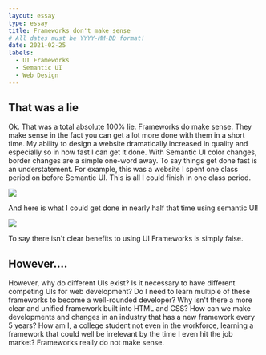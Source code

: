 ```yaml
---
layout: essay
type: essay
title: Frameworks don't make sense  
# All dates must be YYYY-MM-DD format!
date: 2021-02-25
labels:
  - UI Frameworks
  - Semantic UI
  - Web Design
---
```



## That was a lie

Ok.  That was a total absolute 100% lie.  Frameworks do make sense.  They make sense in the fact you can get a lot more done with them in a short time.  My ability to design a website dramatically increased in quality and especially so in how fast I can get it done.  With Semantic UI color changes, border changes are a simple one-word away.  To say things get done fast is an understatement.  For example, this was a website I spent one class period on before Semantic UI.  This is all I could finish in one class period.  

<img class="ui medium left floated image" src="https://kanaigooding.github.io/images/Historyofsurfing.PNG">

And here is what I could get done in nearly half that time using semantic UI!

<img class="ui medium left floated image" src="https://kanaigooding.github.io/images/TchinTchin.PNG">

To say there isn't clear benefits to using UI Frameworks is simply false.  

## However....

However, why do different UIs exist?  Is it necessary to have different competing UIs for web development?  Do I need to learn multiple of these frameworks to become a well-rounded developer?  Why isn't there a more clear and unified framework built into HTML and CSS?  How can we make developments and changes in an industry that has a new framework every 5 years?  How am I, a college student not even in the workforce, learning a framework that could well be irrelevant by the time I even hit the job market?  Frameworks really do not make sense.  
